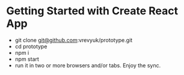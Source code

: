 # Getting Started with Create React App

- git clone git@github.com:vrevyuk/prototype.git
- cd prototype
- npm i
- npm start
- run it in two or more browsers and/or tabs. Enjoy the sync.
